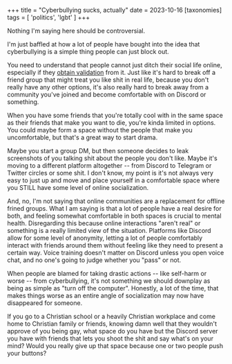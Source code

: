 +++
title = "Cyberbullying sucks, actually"
date = 2023-10-16
[taxonomies]
tags = [ 'politics', 'lgbt' ]
+++

Nothing I'm saying here should be controversial.

I'm just baffled at how a lot of people have bought into the idea that cyberbullying is a simple thing people can just block out.

You need to understand that people cannot just ditch their social life online, especially if they [obtain validation](https://zandyne.xyz/blog/pipeline/) from it. Just like it's hard to break off a friend group that might treat you like shit in real life, because you don't really have any other options, it's also really hard to break away from a community you've joined and become comfortable with on Discord or something.

When you have some friends that you're totally cool with in the same space as their friends that make you want to die, you're kinda limited in options. You could maybe form a space without the people that make you uncomfortable, but that's a great way to start drama. 

Maybe you start a group DM, but then someone decides to leak screenshots of you talking shit about the people you don't like. Maybe it's moving to a different platform altogether -- from Discord to Telegram or Twitter circles or some shit. I don't know, my point is it's not always very easy to just up and move and place yourself in a comfortable space where you STILL have some level of online socialization.

And, no, I'm not saying that online communities are a replacement for offline frined groups. What I am saying is that a lot of people have a real desire for both, and feeling somewhat comfortable in both spaces is crucial to mental health. Disregarding this because online interactions "aren't real" or something is a really limited view of the situation. Platforms like Discord allow for some level of anonymity, letting a lot of people comfortably interact with friends around them without feeling like they need to present a certain way. Voice training doesn't matter on Discord unless you open voice chat, and no one's going to judge whether you "pass" or not.

When people are blamed for taking drastic actions -- like self-harm or worse -- from cyberbullying, it's not something we should downplay as being as simple as "turn off the computer". Honestly, a lot of the time, that makes things worse as an entire angle of socialization may now have disappeared for someone.

If you go to a Christian school or a heavily Christian workplace and come home to Christian family or friends, knowing damn well that they wouldn't approve of you being gay, what space do you have but the Discord server you have with friends that lets you shoot the shit and say what's on your mind? Would you really give up that space because one or two people push your buttons?
